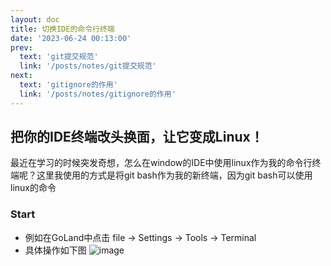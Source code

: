 ```yaml
---
layout: doc
title: 切换IDE的命令行终端
date: '2023-06-24 00:13:00'
prev: 
  text: 'git提交规范'
  link: '/posts/notes/git提交规范'
next:
  text: 'gitignore的作用'
  link: '/posts/notes/gitignore的作用'
---
```


## 把你的IDE终端改头换面，让它变成Linux！
最近在学习的时候突发奇想，怎么在window的IDE中使用linux作为我的命令行终端呢？这里我使用的方式是将git bash作为我的新终端，因为git bash可以使用linux的命令

### Start
- 例如在GoLand中点击 file -> Settings -> Tools -> Terminal
- 具体操作如下图
![image](https://github.com/Ddkkkk11/jwt-api/assets/85545304/246e4d6b-ece5-43a2-8bee-4d9a512a6ffa)
